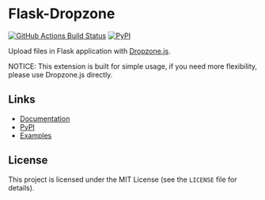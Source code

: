 ﻿# Flask-Dropzone

[![GitHub Actions Build Status](https://github.com/helloflask/flask-dropzone/actions/workflows/tests.yaml/badge.svg)](https://github.com/helloflask/flask-dropzone/actions)
[![PyPI](https://img.shields.io/pypi/v/Flask-Dropzone)](https://pypi.org/project/Flask-Dropzone/)

Upload files in Flask application with [Dropzone.js](http://www.dropzonejs.com/).

NOTICE: This extension is built for simple usage, if you need more flexibility, please use Dropzone.js directly.

## Links

* [Documentation](https://flask-dropzone.readthedocs.io/en/latest/)
* [PyPI](https://pypi.org/project/Flask-Dropzone/)
* [Examples](https://github.com/helloflask/flask-dropzone/tree/master/examples)

## License

This project is licensed under the MIT License (see the `LICENSE` file for details).
